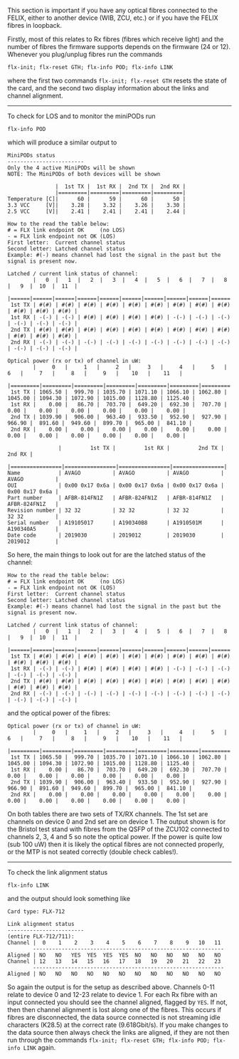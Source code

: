 This section is important if you have any optical fibres connected to the FELIX, either to another device (WIB, ZCU, etc.) or if you have the FELIX fibres in loopback.

Firstly, most of this relates to Rx fibres (fibres which receive light) and the number of fibres the firmware supports depends on the firmware (24 or 12). Whenever you plug/unplug fibres run the commands

```
flx-init; flx-reset GTH; flx-info POD; flx-info LINK
```

where the first two commands `flx-init; flx-reset GTH` resets the state of the card, and the second two display information about the links and channel alignment.

---

To check for LOS and to monitor the miniPODs run

```
flx-info POD
```

which will produce a similar output to

```
MiniPODs status
------------------------
Only the 4 active MiniPODs will be shown
NOTE: The MiniPODs of both devices will be shown

               |  1st TX |  1st RX |  2nd TX |  2nd RX |
               |=========|=========|=========|=========|
Temperature [C]|      60 |      59 |      60 |      50 |
3.3 VCC     [V]|    3.28 |    3.32 |    3.26 |    3.30 |
2.5 VCC     [V]|    2.41 |    2.41 |    2.41 |    2.44 |

How to the read the table below:
# = FLX link endpoint OK     (no LOS)
- = FLX link endpoint not OK (LOS)
First letter:  Current channel status
Second letter: Latched channel status
Example: #(-) means channel had lost the signal in the past but the signal is present now.

Latched / current link status of channel:
        |   0  |   1  |   2  |   3  |   4  |   5  |   6  |   7  |   8  |   9  |  10  |  11  |
        |======|======|======|======|======|======|======|======|======|======|======|======|
 1st TX | #(#) | #(#) | #(#) | #(#) | #(#) | #(#) | #(#) | #(#) | #(#) | #(#) | #(#) | #(#) |
 1st RX | -(-) | -(-) | #(#) | #(#) | #(#) | #(#) | -(-) | -(-) | -(-) | -(-) | -(-) | -(-) |
 2nd TX | #(#) | #(#) | #(#) | #(#) | #(#) | #(#) | #(#) | #(#) | #(#) | #(#) | #(#) | #(#) |
 2nd RX | -(-) | -(-) | -(-) | -(-) | -(-) | -(-) | -(-) | -(-) | -(-) | -(-) | -(-) | -(-) |

Optical power (rx or tx) of channel in uW:
        |     0   |     1   |     2   |     3   |     4   |     5   |     6   |     7   |     8   |     9   |    10   |    11   |
        |=========|=========|=========|=========|=========|=========|=========|=========|=========|=========|=========|=========|
 1st TX | 1065.50 |  999.70 | 1035.70 | 1071.10 | 1066.10 | 1062.80 | 1045.00 | 1094.30 | 1072.90 | 1015.00 | 1128.80 | 1125.40 |
 1st RX |    0.00 |   86.70 |  703.70 |  649.20 |  692.30 |  707.70 |    0.00 |    0.00 |    0.00 |    0.00 |    0.00 |    0.00 |
 2nd TX | 1039.90 |  906.00 |  963.40 |  933.50 |  952.90 |  927.90 |  966.90 |  891.60 |  949.60 |  899.70 |  965.00 |  841.10 |
 2nd RX |    0.00 |    0.00 |    0.00 |    0.00 |    0.00 |    0.00 |    0.00 |    0.00 |    0.00 |    0.00 |    0.00 |    0.00 |

                |         1st TX |         1st RX |         2nd TX |         2nd RX |
                |================|================|================|================|
Name            | AVAGO          | AVAGO          | AVAGO          | AVAGO          |
OUI             | 0x00 0x17 0x6a | 0x00 0x17 0x6a | 0x00 0x17 0x6a | 0x00 0x17 0x6a |
Part number     | AFBR-814FN1Z   | AFBR-824FN1Z   | AFBR-814FN1Z   | AFBR-824FN1Z   |
Revision number | 32 32          | 32 32          | 32 32          | 32 32          |
Serial number   | A19105017      | A190340B8      | A1910501M      | A190340A5      |
Date code       | 2019030        | 2019012        | 2019030        | 2019012        |
```

So here, the main things to look out for are the latched status of the channel:

```
How to the read the table below:
# = FLX link endpoint OK     (no LOS)
- = FLX link endpoint not OK (LOS)
First letter:  Current channel status
Second letter: Latched channel status
Example: #(-) means channel had lost the signal in the past but the signal is present now.

Latched / current link status of channel:
        |   0  |   1  |   2  |   3  |   4  |   5  |   6  |   7  |   8  |   9  |  10  |  11  |
        |======|======|======|======|======|======|======|======|======|======|======|======|
 1st TX | #(#) | #(#) | #(#) | #(#) | #(#) | #(#) | #(#) | #(#) | #(#) | #(#) | #(#) | #(#) |
 1st RX | -(-) | -(-) | #(#) | #(#) | #(#) | #(#) | -(-) | -(-) | -(-) | -(-) | -(-) | -(-) |
 2nd TX | #(#) | #(#) | #(#) | #(#) | #(#) | #(#) | #(#) | #(#) | #(#) | #(#) | #(#) | #(#) |
 2nd RX | -(-) | -(-) | -(-) | -(-) | -(-) | -(-) | -(-) | -(-) | -(-) | -(-) | -(-) | -(-) |
```

and the optical power of the fibres:

```
Optical power (rx or tx) of channel in uW:
        |     0   |     1   |     2   |     3   |     4   |     5   |     6   |     7   |     8   |     9   |    10   |    11   |
        |=========|=========|=========|=========|=========|=========|=========|=========|=========|=========|=========|=========|
 1st TX | 1065.50 |  999.70 | 1035.70 | 1071.10 | 1066.10 | 1062.80 | 1045.00 | 1094.30 | 1072.90 | 1015.00 | 1128.80 | 1125.40 |
 1st RX |    0.00 |   86.70 |  703.70 |  649.20 |  692.30 |  707.70 |    0.00 |    0.00 |    0.00 |    0.00 |    0.00 |    0.00 |
 2nd TX | 1039.90 |  906.00 |  963.40 |  933.50 |  952.90 |  927.90 |  966.90 |  891.60 |  949.60 |  899.70 |  965.00 |  841.10 |
 2nd RX |    0.00 |    0.00 |    0.00 |    0.00 |    0.00 |    0.00 |    0.00 |    0.00 |    0.00 |    0.00 |    0.00 |    0.00 |
```

On both tables there are two sets of TX/RX channels. The 1st set are channels on device 0 and 2nd set are on device 1.  The output shown is for the Bristol test stand with fibres from the QSFP of the ZCU102 connected to channels 2, 3, 4 and 5 so note the optical power. If the power is quite low (sub 100 uW) then it is likely the optical fibres are not connected properly, or the MTP is not seated correctly (double check cables!).

---

To check the link alignment status

```
flx-info LINK
```

and the output should look something like

```
Card type: FLX-712

Link alignment status
------------------------
(entire FLX-712/711):
Channel |  0    1    2    3    4    5    6    7    8    9   10   11
        ------------------------------------------------------------
Aligned | NO   NO   YES  YES  YES  YES  NO   NO   NO   NO   NO   NO
Channel | 12   13   14   15   16   17   18   19   20   21   22   23
        ------------------------------------------------------------
Aligned | NO   NO   NO   NO   NO   NO   NO   NO   NO   NO   NO   NO
```

So again the output is for the setup as described above. Channels 0-11 relate to device 0 and 12-23 relate to device 1. For each Rx fibre with an input connected you should see the channel aligned,  flagged by `YES`. If not, then then channel alignment is lost along one of the fibres. This occurs if fibres are disconnected, the data source connected is not streaming idle characters (K28.5) at the correct rate (9.618Gbit/s). If you make changes to the data source then always check the links are aligned, if they are not then run through the commands `flx-init; flx-reset GTH; flx-info POD; flx-info LINK` again.